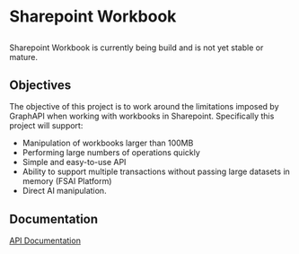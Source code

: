 # Sharepoint Workbook
##
Sharepoint Workbook is currently being build and is not yet stable or mature.

## Objectives
The objective of this project is to work around the limitations imposed by GraphAPI when working with workbooks in Sharepoint. Specifically this project will support:
* Manipulation of workbooks larger than 100MB
* Performing large numbers of operations quickly
* Simple and easy-to-use API
* Ability to support multiple transactions without passing large datasets in memory (FSAI Platform)
* Direct AI manipulation.

## Documentation
[API Documentation](/docs/api/README.md)